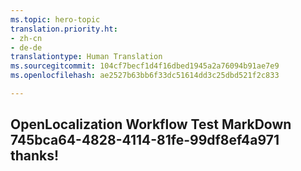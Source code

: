 ```yaml
---
ms.topic: hero-topic
translation.priority.ht:
- zh-cn
- de-de
translationtype: Human Translation
ms.sourcegitcommit: 104cf7becf1d4f16dbed1945a2a76094b91ae7e9
ms.openlocfilehash: ae2527b63bb6f33dc51614dd3c25dbd521f2c833

---
```

## OpenLocalization Workflow Test MarkDown 745bca64-4828-4114-81fe-99df8ef4a971 thanks!



<!--HONumber=Aug16_HO1-->


